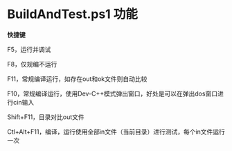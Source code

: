 # BuildAndTest.ps1 功能

**快捷键**

F5，运行并调试

F8，仅规编不运行

F11，常规编译运行，如存在out和ok文件则自动比较

F10，常规编译运行，使用Dev-C++模式弹出窗口，好处是可以在弹出dos窗口进行cin输入

Shift+F11，目录对比out文件

Ctl+Alt+F11，编译，运行使用全部in文件（当前目录）进行测试，每个in文件运行一次
